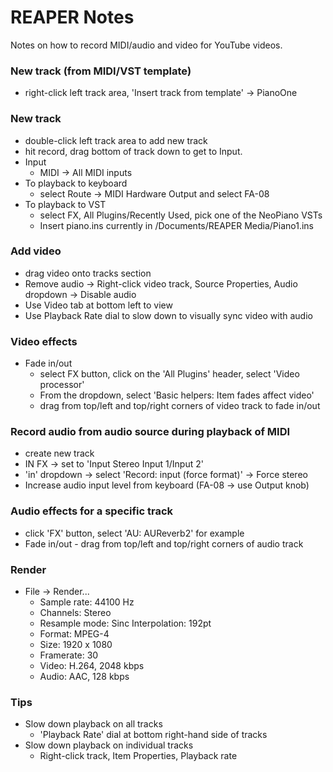 # REAPER Notes

Notes on how to record MIDI/audio and video for YouTube videos.

### New track (from MIDI/VST template) 
- right-click left track area, 'Insert track from template' -> PianoOne

### New track
- double-click left track area to add new track
- hit record, drag bottom of track down to get to Input.
- Input 
    - MIDI -> All MIDI inputs
- To playback to keyboard
    - select Route -> MIDI Hardware Output and select FA-08
- To playback to VST
    - select FX, All Plugins/Recently Used, pick one of the NeoPiano VSTs
    - Insert piano.ins currently in /Documents/REAPER Media/Piano1.ins

### Add video
- drag video onto tracks section
- Remove audio -> Right-click video track, Source Properties, Audio dropdown -> Disable audio 
- Use Video tab at bottom left to view
- Use Playback Rate dial to slow down to visually sync video with audio

### Video effects
- Fade in/out
    - select FX button, click on the 'All Plugins' header, select 'Video processor'
    - From the dropdown, select 'Basic helpers: Item fades affect video'
    - drag from top/left and top/right corners of video track to fade in/out

### Record audio from audio source during playback of MIDI
- create new track
- IN FX -> set to 'Input Stereo Input 1/Input 2'
- 'in' dropdown -> select 'Record: input (force format)' -> Force stereo
- Increase audio input level from keyboard (FA-08 -> use Output knob)

### Audio effects for a specific track
- click 'FX' button, select 'AU: AUReverb2' for example
- Fade in/out - drag from top/left and top/right corners of audio track

### Render
- File -> Render...
    - Sample rate: 44100 Hz
    - Channels: Stereo
    - Resample mode: Sinc Interpolation: 192pt
    - Format: MPEG-4
    - Size: 1920 x 1080
    - Framerate: 30
    - Video: H.264, 2048 kbps
    - Audio: AAC, 128 kbps

### Tips
- Slow down playback on all tracks
    - 'Playback Rate' dial at bottom right-hand side of tracks
- Slow down playback on individual tracks
    - Right-click track, Item Properties, Playback rate
